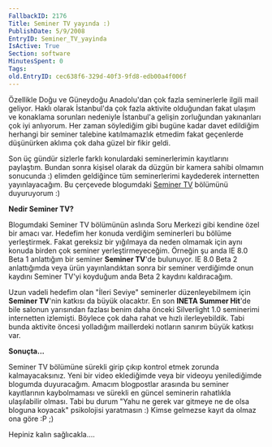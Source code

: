 ```yaml
---
FallbackID: 2176
Title: Seminer TV yayında :)
PublishDate: 5/9/2008
EntryID: Seminer_TV_yayinda
IsActive: True
Section: software
MinutesSpent: 0
Tags: 
old.EntryID: cec638f6-329d-40f3-9fd8-edb00a4f006f
---
```

Özellikle Doğu ve Güneydoğu Anadolu'dan çok fazla seminerlerle ilgili
mail geliyor. Haklı olarak İstanbul'da çok fazla aktivite olduğundan
fakat ulaşım ve konaklama sorunları nedeniyle İstanbul'a gelişin
zorluğundan yakınanları çok iyi anlıyorum. Her zaman söylediğim gibi
bugüne kadar davet edildiğim herhangi bir seminer talebine katılmamazlık
etmedim fakat geçenlerde düşünürken aklıma çok daha güzel bir fikir
geldi.

Son üç gündür sizlerle farklı konulardaki seminerlerimin kayıtlarını
paylaştım. Bundan sonra kişisel olarak da düzgün bir kamera sahibi
olmamın sonucunda :) elimden geldiğince tüm seminerlerimi kaydederek
internetten yayınlayacağım. Bu çerçevede blogumdaki [Seminer
TV](http://daron.yondem.com/tr/formatpage.aspx?path=seminertv.format.html)
bölümünü duyuruyorum :)

**Nedir Seminer TV?**

Blogumdaki Seminer TV bölümünün aslında Soru Merkezi gibi kendine özel
bir amacı var. Hedefim her konuda verdiğim seminerleri bu bölüme
yerleştirmek. Fakat gereksiz bir yığılmaya da neden olmamak için aynı
konuda birden çok seminer yerleştirmeyeceğim. Örneğin şu anda IE 8.0
Beta 1 anlattığım bir seminer **Seminer TV**'de bulunuyor. IE 8.0 Beta 2
anlattığımda veya ürün yayınlandıktan sonra bir seminer verdiğimde onun
kaydını Seminer TV'yi koyduğum anda Beta 2 kaydını kaldıracağım.

Uzun vadeli hedefim olan "İleri Seviye" seminerler düzenleyebilmem için
**Seminer TV**'nin katkısı da büyük olacaktır. En son **INETA Summer
Hit**'de bile salonun yarısından fazlası benim daha önceki Silverlight
1.0 seminerimi internetten izlemişti. Böylece çok daha rahat ve hızlı
ilerleyebildik. Tabi bunda aktivite öncesi yolladığım maillerdeki
notların sanırım büyük katkısı var.

**Sonuçta...**

Seminer TV bölümüne sürekli girip çıkıp kontrol etmek zorunda
kalmayacaksınız. Yeni bir video eklediğimde veya bir videoyu
yenilediğimde blogumda duyuracağım. Amacım blogpostlar arasında bu
seminer kayıtlarının kaybolmaması ve sürekli en güncel seminerin
rahatlıkla ulaşılabilir olması. Tabi bu durum "Yahu ne gerek var gitmeye
ne de olsa bloguna koyacak" psikolojisi yaratmasın :) Kimse gelmezse
kayıt da olmaz ona göre :P ;)

Hepiniz kalın sağlıcakla....


